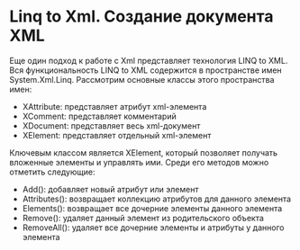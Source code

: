 # Linq to Xml. Создание документа XML
Еще один подход к работе с Xml представляет технология LINQ to XML. Вся функциональность LINQ to XML содержится в пространстве имен System.Xml.Linq. Рассмотрим основные классы этого пространства имен:
+ XAttribute: представляет атрибут xml-элемента
+ XComment: представляет комментарий
+ XDocument: представляет весь xml-документ
+ XElement: представляет отдельный xml-элемент

Ключевым классом является XElement, который позволяет получать вложенные элементы и управлять ими. Среди его методов можно отметить следующие:
+ Add(): добавляет новый атрибут или элемент
+ Attributes(): возвращает коллекцию атрибутов для данного элемента
+ Elements(): возвращает все дочерние элементы данного элемента
+ Remove(): удаляет данный элемент из родительского объекта
+ RemoveAll(): удаляет все дочерние элементы и атрибуты у данного элемента

